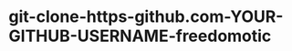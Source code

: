 git-clone-https-github.com-YOUR-GITHUB-USERNAME-freedomotic
===========================================================

